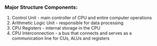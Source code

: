 ### Major Structure Components:
1. Control Unit - main controller of CPU and entire computer operations
2. Arithmetic Logic Unit - responsible for data processing
3. CPU Registers - internal storage in the CPU
4. CPU Interconnection - a bus that connects and serves as a communication line for CUs, ALUs and registers